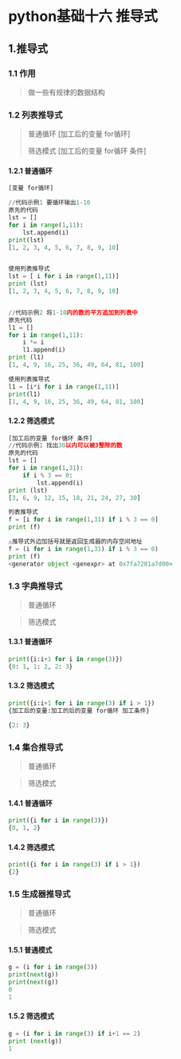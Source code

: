 # python基础十六	推导式

## 1.推导式

### 1.1 作用

> 做一些有规律的数据结构
>

### 1.2 列表推导式

> 普通循环	[加工后的变量 for循环]
>
> 筛选模式	[加工后的变量 for循环 条件]

#### 1.2.1 普通循环

```python
[变量 for循环]

//代码示例1	要循环输出1-10
原先的代码
lst = []
for i in range(1,11):
    lst.append(i)
print(lst)
[1, 2, 3, 4, 5, 6, 7, 8, 9, 10]


使用列表推导式
lst = [ i for i in range(1,11)]
print (lst)
[1, 2, 3, 4, 5, 6, 7, 8, 9, 10]


//代码示例2	将1-10内的数的平方追加到列表中
原先代码
l1 = []
for i in range(1,11):
    i *= i
    l1.append(i)
print (l1)
[1, 4, 9, 16, 25, 36, 49, 64, 81, 100]

使用列表推导式
l1 = [i*i for i in range(1,11)]
print(l1)
[1, 4, 9, 16, 25, 36, 49, 64, 81, 100]
```

#### 1.2.2 筛选模式

```python
[加工后的变量 for循环 条件]
//代码示例1 找出30以内可以被3整除的数
原先的代码
lst = []
for i in range(1,31):
    if i % 3 == 0:
        lst.append(i)
print (lst)
[3, 6, 9, 12, 15, 18, 21, 24, 27, 30]

列表推导式
f = [i for i in range(1,31) if i % 3 == 0]
print (f)

⚠️推导式外边加括号就是返回生成器的内存空间地址
f = (i for i in range(1,31) if i % 3 == 0)
print (f)
<generator object <genexpr> at 0x7fa7281a7d00>
```



### 1.3 字典推导式

> 普通循环

> 筛选模式

#### 1.3.1 普通循环

```python
print({i:i+1 for i in range(3)})
{0: 1, 1: 2, 2: 3}
```

#### 1.3.2 筛选模式

```python
print({i:i+1 for i in range(3) if i > 1})  
{加工后的变量:加工的后的变量 for循环 加工条件}  

{2: 3}
```



### 1.4 集合推导式

> 普通循环

> 筛选模式

#### 1.4.1 普通循环

```python
print({i for i in range(3)})
{0, 1, 2}
```



#### 1.4.2 筛选模式

```python
print({i for i in range(3) if i > 1})
{2}
```



### 1.5 生成器推导式

> 普通循环

> 筛选模式

#### 1.5.1 普通模式

```python
g = (i for i in range(3))
print(next(g))
print(next(g))
0
1
```



#### 1.5.2 筛选模式

```python
g = (i for i in range(3) if i+1 == 2)
print (next(g))
1
```

